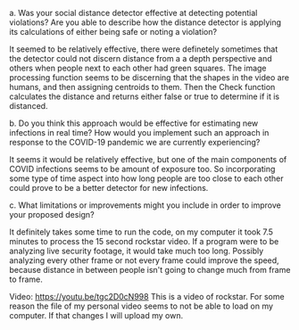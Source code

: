 a. Was your social distance detector effective at detecting potential violations? Are you able to describe how the distance detector is applying its calculations of either being safe or noting a violation?

It seemed to be relatively effective, there were definetely sometimes that the detector could not discern distance from a a depth perspective and others when people next to each other had green squares. The image processing function seems to be discerning that the shapes in the video are humans, and then assigning centroids to them. Then the Check function calculates the distance and returns either false or true to determine if it is distanced.

b. Do you think this approach would be effective for estimating new infections in real time? How would you implement such an approach in response to the COVID-19 pandemic we are currently experiencing?

It seems it would be relatively effective, but one of the main components of COVID infections seems to be amount of exposure too. So incorporating some type of time aspect into how long people are too close to each other could prove to be a better detector for new infections.

c. What limitations or improvements might you include in order to improve your proposed design?

It definitely takes some time to run the code, on my computer it took 7.5 minutes to process the 15 second rockstar video. If a program were to be analyzing live security footage, it would take much too long. Possibly analyzing every other frame or not every frame could improve the speed, because distance in between people isn't going to change much from frame to frame. 

Video: https://youtu.be/tgc2D0cN998
This is a video of rockstar. For some reason the file of my personal video seems to not be able to load on my computer. If that changes I will upload my own.
